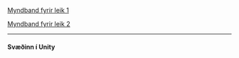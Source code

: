 [Myndband fyrir leik 1](https://youtu.be/fcxtkygbE-A)

[Myndband fyrir leik 2](mbl.is)

---------
#### Svæðinn í Unity
